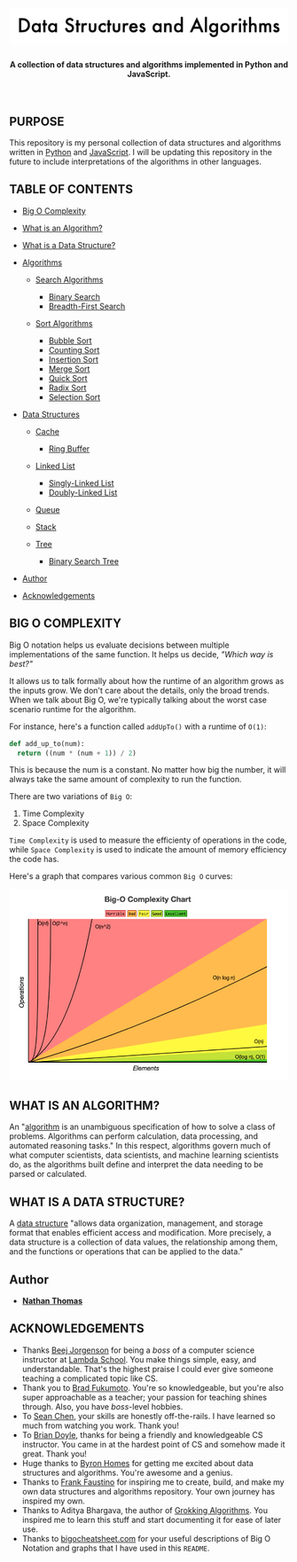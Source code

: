 <h1 align="center"><img src="assets/readme_header.png" /></h1>
<h4 align="center">A collection of data structures and algorithms implemented in Python and JavaScript.</h4>
<br>

## PURPOSE

This repository is my personal collection of data structures and algorithms written in [Python](https://www.python.org/) and [JavaScript](https://www.ecma-international.org/). I will be updating this repository in the future to include interpretations of the algorithms in other languages.

## TABLE OF CONTENTS

- [Big O Complexity](#big-o-complexity)
- [What is an Algorithm?](#what-is-an-algorithm)
- [What is a Data Structure?](#what-is-a-data-structure)
- [Algorithms](algorithms/)

  - [Search Algorithms](algorithms/search_algorithms)

    - [Binary Search](algorithms/search_algorithms/binary_search)
    - [Breadth-First Search](algorithms/search_algorithms/breadth_first_search)

  - [Sort Algorithms](algorithms/sort_algorithms)
    - [Bubble Sort](algorithms/sort_algorithms/bubble_sort)
    - [Counting Sort](algorithms/sort_algorithms/counting_sort)
    - [Insertion Sort](algorithms/sort_algorithms/insertion_sort)
    - [Merge Sort](algorithms/sort_algorithms/merge_sort)
    - [Quick Sort](algorithms/sort_algorithms/quick_sort)
    - [Radix Sort](algorithms/sort_algorithms/radix_sort)
    - [Selection Sort](algorithms/sort_algorithms/selection_sort)

- [Data Structures](data_structures)

  - [Cache](data_structures/cache)

    - [Ring Buffer](cache/ring_buffer)

  - [Linked List](data_structures/linked_list)

    - [Singly-Linked List](data_structures/linked_list/singly_linked_list)
    - [Doubly-Linked List](data_structures/linked_list/doubly_linked_list)

  - [Queue](data_structures/queue)
  - [Stack](data_structures/stack)
  - [Tree](data_structures/tree)

    - [Binary Search Tree](data_structures/tree/binary_search_tree)

- [Author](#author)
- [Acknowledgements](#acknowledgements)

## BIG O COMPLEXITY

Big O notation helps us evaluate decisions between multiple implementations of the same function. It helps us decide, _"Which way is best?"_

It allows us to talk formally about how the runtime of an algorithm grows as the inputs grow. We don't care about the details, only the broad trends. When we talk about Big O, we're typically talking about the worst case scenario runtime for the algorithm.

For instance, here's a function called `addUpTo()` with a runtime of `O(1)`:

```py
def add_up_to(num):
  return ((num * (num + 1)) / 2)
```

This is because the num is a constant. No matter how big the number, it will always take the same amount of complexity to run the function.

There are two variations of `Big O`:

1. Time Complexity
2. Space Complexity

`Time Complexity` is used to measure the efficienty of operations in the code, while `Space Complexity` is used to indicate the amount of memory efficiency the code has.

Here's a graph that compares various common `Big O` curves:

<div align="center"><img alt="Big O Notation chart" src="./assets/big_o_complexity_chart.png"/></div>

## WHAT IS AN ALGORITHM?

An "[algorithm](https://en.wikipedia.org/wiki/Algorithm) is an unambiguous specification of how to solve a class of problems. Algorithms can perform calculation, data processing, and automated reasoning tasks." In this respect, algorithms govern much of what computer scientists, data scientists, and machine learning scientists do, as the algorithms built define and interpret the data needing to be parsed or calculated.

## WHAT IS A DATA STRUCTURE?

A [data structure](https://en.wikipedia.org/wiki/Data_structure) "allows data organization, management, and storage format that enables efficient access and modification. More precisely, a data structure is a collection of data values, the relationship among them, and the functions or operations that can be applied to the data."

## Author

- [**Nathan Thomas**](https://github.com/nwthomas)

## ACKNOWLEDGEMENTS

- Thanks [Beej Jorgenson](https://github.com/beejjorgensen) for being a _boss_ of a computer science instructor at [Lambda School](https://lambdaschool.com/). You make things simple, easy, and understandable. That's the highest praise I could ever give someone teaching a complicated topic like CS.
- Thank you to [Brad Fukumoto](https://github.com/br80). You're so knowledgeable, but you're also super approachable as a teacher; your passion for teaching shines through. Also, you have _boss_-level hobbies.
- To [Sean Chen](https://github.com/seanchen1991), your skills are honestly off-the-rails. I have learned so much from watching you work. Thank you!
- To [Brian Doyle](https://github.com/briandoyle81), thanks for being a friendly and knowledgeable CS instructor. You came in at the hardest point of CS and somehow made it great. Thank you!
- Huge thanks to [Byron Homes](https://github.com/byronholmes2018) for getting me excited about data structures and algorithms. You're awesome and a genius.
- Thanks to [Frank Faustino](https://github.com/frankfaustino) for inspiring me to create, build, and make my own data structures and algorithms repository. Your own journey has inspired my own.
- Thanks to Aditya Bhargava, the author of [Grokking Algorithms](https://smile.amazon.com/Grokking-Algorithms-illustrated-programmers-curious/dp/1617292230/ref=sr_1_2?ie=UTF8&qid=1544921791&sr=8-2&keywords=grokking+algorithm). You inspired me to learn this stuff and start documenting it for ease of later use.
- Thanks to [bigocheatsheet.com](https://www.bigocheatsheet.com/) for your useful descriptions of Big O Notation and graphs that I have used in this `README`.
